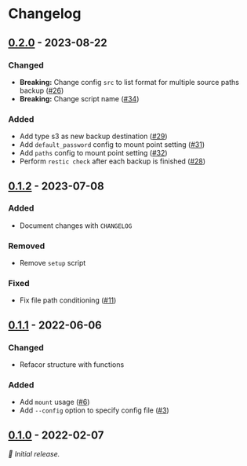 # Changelog

## [0.2.0] - 2023-08-22

### Changed

- **Breaking:** Change config `src` to list format for multiple source paths backup ([#26](https://github.com/liuminhaw/wrestic-bkp/pull/26))
- **Breaking:** Change script name ([#34](https://github.com/liuminhaw/wrestic-bkp/pull/34))

### Added

- Add type s3 as new backup destination ([#29](https://github.com/liuminhaw/wrestic-bkp/pull/29))
- Add `default_password` config to mount point setting ([#31](https://github.com/liuminhaw/wrestic-bkp/pull/31))
- Add `paths` config to mount point setting ([#32](https://github.com/liuminhaw/wrestic-bkp/pull/32))
- Perform `restic check` after each backup is finished ([#28](https://github.com/liuminhaw/wrestic-bkp/pull/28))


## [0.1.2] - 2023-07-08

### Added

- Document changes with `CHANGELOG`

### Removed

- Remove `setup` script

### Fixed

- Fix file path conditioning ([#11](https://github.com/liuminhaw/restic-bkp/pull/11))

## [0.1.1] - 2022-06-06

### Changed

- Refacor structure with functions

### Added

- Add `mount` usage ([#6](https://github.com/liuminhaw/restic-bkp/pull/6))
- Add `--config` option to specify config file ([#3](https://github.com/liuminhaw/restic-bkp/pull/3))

## [0.1.0] - 2022-02-07

_:seedling: Initial release._

[0.2.0]: https://github.com/liuminhaw/wrestic-bkp/releases/tag/v0.2.0

[0.1.2]: https://github.com/liuminhaw/restic-bkp/releases/tag/v0.1.2

[0.1.1]: https://github.com/liuminhaw/restic-bkp/releases/tag/v0.1.1

[0.1.0]: https://github.com/liuminhaw/restic-bkp/releases/tag/v0.1.0
